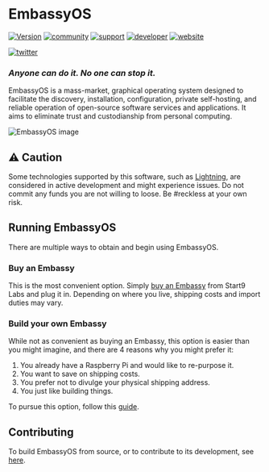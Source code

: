 # EmbassyOS
[![Version](https://img.shields.io/github/v/tag/Start9Labs/embassy-os?color=success)](https://github.com/Start9Labs/embassy-os/releases)
[![community](https://img.shields.io/badge/community-telegram-informational)](https://t.me/start9_labs)
[![support](https://img.shields.io/badge/support-docs-important)](https://docs.start9labs.com)
[![developer](https://img.shields.io/badge/developer-matrix-blueviolet)](https://matrix.to/#/#community-dev:matrix.start9labs.com)
[![website](https://img.shields.io/website?down_color=lightgrey&down_message=offline&up_color=success&up_message=online&url=https%3A%2F%2Fstart9labs.com)](https://start9labs.com)

[![twitter](https://img.shields.io/twitter/follow/start9labs?label=Follow)](https://twitter.com/start9labs)

### _Anyone can do it. No one can stop it._ ###

EmbassyOS is a mass-market, graphical operating system designed to facilitate the discovery, installation, configuration, private self-hosting, and reliable operation of open-source software services and applications. It aims to eliminate trust and custodianship from personal computing.

![EmbassyOS image](https://sesoodan.sirv.com/eos.png?w=600)

## ⚠️ Caution
Some technologies supported by this software, such as [Lightning](https://lightning.network/), are considered in active development and might experience issues. Do not commit any funds you are not willing to loose. Be #reckless at your own risk. 

## Running EmbassyOS
There are multiple ways to obtain and begin using EmbassyOS.

### Buy an Embassy
This is the most convenient option. Simply [buy an Embassy](https://start9labs.com) from Start9 Labs and plug it in. Depending on where you live, shipping costs and import duties may vary.

### Build your own Embassy
While not as convenient as buying an Embassy, this option is easier than you might imagine, and there are 4 reasons why you might prefer it:
1. You already have a Raspberry Pi and would like to re-purpose it.
1. You want to save on shipping costs.
1. You prefer not to divulge your physical shipping address.
1. You just like building things.

To pursue this option, follow this [guide](https://docs.start9labs.com/getting-started/diy.html).

## Contributing
To build EmbassyOS from source, or to contribute to its development, see [here](https://github.com/Start9Labs/embassy-os/blob/master/CONTRIBUTING.md#building-the-image).